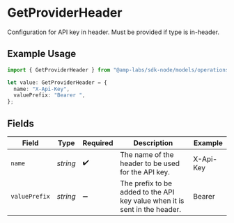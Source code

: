 # GetProviderHeader

Configuration for API key in header. Must be provided if type is in-header.

## Example Usage

```typescript
import { GetProviderHeader } from "@amp-labs/sdk-node/models/operations";

let value: GetProviderHeader = {
  name: "X-Api-Key",
  valuePrefix: "Bearer ",
};
```

## Fields

| Field                                                                      | Type                                                                       | Required                                                                   | Description                                                                | Example                                                                    |
| -------------------------------------------------------------------------- | -------------------------------------------------------------------------- | -------------------------------------------------------------------------- | -------------------------------------------------------------------------- | -------------------------------------------------------------------------- |
| `name`                                                                     | *string*                                                                   | :heavy_check_mark:                                                         | The name of the header to be used for the API key.                         | X-Api-Key                                                                  |
| `valuePrefix`                                                              | *string*                                                                   | :heavy_minus_sign:                                                         | The prefix to be added to the API key value when it is sent in the header. | Bearer                                                                     |